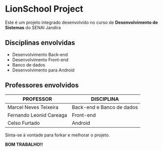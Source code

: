 # LionSchool Project

Este é um projeto integrado desenvolvido no curso de **Desenvolvimento de Sistemas** do SENAI Jandira

## Disciplinas envolvidas

* Desenvolvimento Back-end
* Desenvolvimento Front-end
* Banco de dados
* Desenvolvimento para Android

## Professores envolvidos

|PROFESSOR                |DISCIPLINA                    |
|-------------------------|------------------------------|
|Marcel Neves Teixeira    |Back-end e Banco de dados     |
|Fernando Leonid Careaga  |Front-end                     |
|Celso Furtado            |Android                       |

Sinta-se à vontade para forkar e melhorar o projeto. 

**BOM TRABALHO!!**
